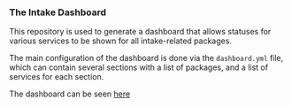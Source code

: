 ### The Intake Dashboard

This repository is used to generate a dashboard that allows statuses for various
services to be shown for all intake-related packages.

The main configuration of the dashboard is done via the ``dashboard.yml`` file,
which can contain several sections with a list of packages, and a list of services for each
section.

The dashboard can be seen [here](http://instake.github.io/status/index.html)

